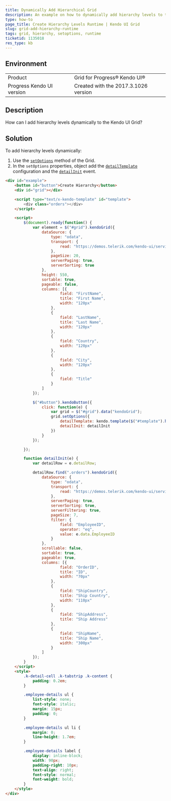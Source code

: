 ```yaml
---
title: Dynamically Add Hierarchical Grid
description: An example on how to dynamically add hierarchy levels to the Kendo UI Grid. 
type: how-to
page_title: Create Hierarchy Levels Runtime | Kendo UI Grid
slug: grid-add-hierarchy-runtime
tags: grid, hierarchy, setoptions, runtime
ticketid: 1135018
res_type: kb
---
```


## Environment
<table>
 <tr>
  <td>Product</td>
  <td>Grid for Progress® Kendo UI®</td>
 </tr>
 <tr>
  <td>Progress Kendo UI version</td>
  <td>Created with the 2017.3.1026 version</td>
 </tr>
</table>

## Description

How can I add hierarchy levels dynamically to the Kendo UI Grid?

## Solution

To add hierarchy levels dynamically:

1. Use the [`setOptions`](https://docs.telerik.com/kendo-ui/api/javascript/ui/grid#methods-setOptions) method of the Grid.
1. In the `setOptions` properties, object add the [`detailTemplate`](https://docs.telerik.com/kendo-ui/api/javascript/ui/grid#configuration-detailTemplate) configuration and the [`detailInit`](https://docs.telerik.com/kendo-ui/api/javascript/ui/grid#events-detailInit) event.

```html
<div id="example">
    <button id="button">Create Hierarchy</button>
    <div id="grid"></div>

    <script type="text/x-kendo-template" id="template">
        <div class="orders"></div>
    </script>

    <script>
        $(document).ready(function() {
            var element = $("#grid").kendoGrid({
                dataSource: {
                    type: "odata",
                    transport: {
                        read: "https://demos.telerik.com/kendo-ui/service/Northwind.svc/Employees"
                    },
                    pageSize: 20,
                    serverPaging: true,
                    serverSorting: true
                },
                height: 550,
                sortable: true,
                pageable: false,
                columns: [{
                        field: "FirstName",
                        title: "First Name",
                        width: "120px"
                    },
                    {
                        field: "LastName",
                        title: "Last Name",
                        width: "120px"
                    },
                    {
                        field: "Country",
                        width: "120px"
                    },
                    {
                        field: "City",
                        width: "120px"
                    },
                    {
                        field: "Title"
                    }
                ]
            });

            $("#button").kendoButton({
                click: function(e) {
                    var grid = $("#grid").data("kendoGrid");
                    grid.setOptions({
                        detailTemplate: kendo.template($("#template").html()),
                        detailInit: detailInit
                    })
                }
            });

        });

        function detailInit(e) {
            var detailRow = e.detailRow;

            detailRow.find(".orders").kendoGrid({
                dataSource: {
                    type: "odata",
                    transport: {
                        read: "https://demos.telerik.com/kendo-ui/service/Northwind.svc/Orders"
                    },
                    serverPaging: true,
                    serverSorting: true,
                    serverFiltering: true,
                    pageSize: 7,
                    filter: {
                        field: "EmployeeID",
                        operator: "eq",
                        value: e.data.EmployeeID
                    }
                },
                scrollable: false,
                sortable: true,
                pageable: true,
                columns: [{
                        field: "OrderID",
                        title: "ID",
                        width: "70px"
                    },
                    {
                        field: "ShipCountry",
                        title: "Ship Country",
                        width: "110px"
                    },
                    {
                        field: "ShipAddress",
                        title: "Ship Address"
                    },
                    {
                        field: "ShipName",
                        title: "Ship Name",
                        width: "300px"
                    }
                ]
            });
        }
    </script>
    <style>
        .k-detail-cell .k-tabstrip .k-content {
            padding: 0.2em;
        }

        .employee-details ul {
            list-style: none;
            font-style: italic;
            margin: 15px;
            padding: 0;
        }

        .employee-details ul li {
            margin: 0;
            line-height: 1.7em;
        }

        .employee-details label {
            display: inline-block;
            width: 90px;
            padding-right: 10px;
            text-align: right;
            font-style: normal;
            font-weight: bold;
        }
    </style>
</div>
```